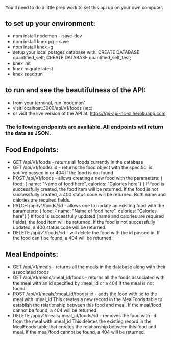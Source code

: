 You'll need to do a little prep work to set this api up on your own computer.

## to set up your environment:
- npm install nodemon --save-dev
- npm install knex pg --save
- npm install knex -g
- setup your local postges database with:
CREATE DATABASE quantified_self;
CREATE DATABASE quantified_self_test;
- knex init
- knex migrate:latest
- knex seed:run

## to run and see the beautifulness of the API:
- from your terminal, run 'nodemon'
- visit localhost:3000/api/v1/foods (etc)
- or visit the live version of the API at: https://qs-api-nc-sl.herokuapp.com

### The following endpoints are available. All endpoints will return the data as JSON.

## Food Endpoints:
- GET /api/v1/foods - returns all foods currently in the database
- GET /api/v1/foods/:id - returns the food object with the specific :id you've passed in or 404 if the food is not found
- POST /api/v1/foods - allows creating a new food with the parameters:
{ food: { name: "Name of food here", calories: "Calories here"} }
If food is successfully created, the food item will be returned. If the food is not successfully created, a 400 status code will be returned. Both name and calories are required fields.
- PATCH /api/v1/foods/:id - allows one to update an existing food with the parameters:
{ food: { name: "Name of food here", calories: "Calories here"} }
If food is successfully updated (name and calories are required fields), the food item will be returned. If the food is not successfully updated, a 400 status code will be returned.
- DELETE /api/v1/foods/:id - will delete the food with the id passed in. If the food can't be found, a 404 will be returned.


## Meal Endpoints:
- GET /api/v1/meals - returns all the meals in the database along with their associated foods
- GET /api/v1/meals/:meal_id/foods - returns all the foods associated with the meal with an id specified by :meal_id or a 404 if the meal is not found
- POST /api/v1/meals/:meal_id/foods/:id - adds the food with :id to the meal with :meal_id
This creates a new record in the MealFoods table to establish the relationship between this food and meal. If the meal/food cannot be found, a 404 will be returned.
- DELETE /api/v1/meals/:meal_id/foods/:id - removes the food with :id from the meal with :meal_id
This deletes the existing record in the MealFoods table that creates the relationship between this food and meal. If the meal/food cannot be found, a 404 will be returned.
